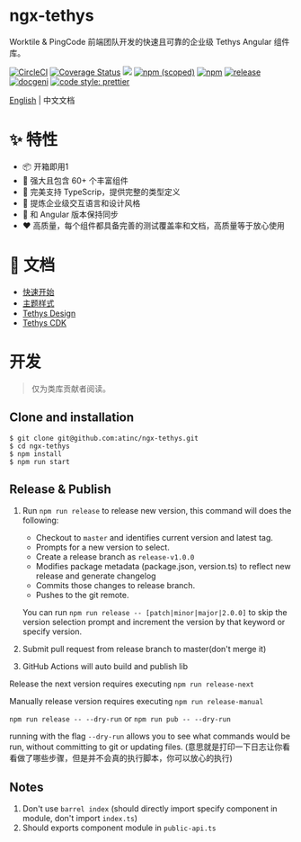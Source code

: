 # ngx-tethys 
Worktile & PingCode 前端团队开发的快速且可靠的企业级 Tethys Angular 组件库。

[![CircleCI](https://circleci.com/gh/atinc/ngx-tethys.svg?style=shield)](https://circleci.com/gh/atinc/ngx-tethys)
[![Coverage Status][coveralls-image]][coveralls-url]
![](https://img.shields.io/badge/Made%20with%20Angular-red?logo=angular)
[![npm (scoped)](https://img.shields.io/npm/v/ngx-tethys?style=flat)](https://www.npmjs.com/package/ngx-tethys)
[![npm](https://img.shields.io/npm/dm/ngx-tethys)](https://www.npmjs.com/package/ngx-tethys)
[![release](https://img.shields.io/github/release-date/atinc/ngx-tethys.svg?style=flat-square
)](https://github.com/atinc/ngx-tethys)
[![docgeni](https://img.shields.io/badge/docs%20by-docgeni-348fe4)](https://github.com/docgeni/docgeni)
[![code style: prettier](https://img.shields.io/badge/code_style-prettier-ff69b4.svg?style=flat-square)](https://github.com/prettier/prettier)


[coveralls-image]: https://coveralls.io/repos/github/atinc/ngx-tethys/badge.svg?branch=master
[coveralls-url]: https://coveralls.io/github/atinc/ngx-tethys

[English](https://github.com/atinc/ngx-tethys/blob/master/README.md) | 中文文档

# ✨ 特性
- 📦 开箱即用1
- 🚀 强大且包含 60+ 个丰富组件
- 🔰 完美支持 TypeScrip，提供完整的类型定义
- 🎨 提炼企业级交互语言和设计风格 
- 💫 和 Angular 版本保持同步
- ❤️ 高质量，每个组件都具备完善的测试覆盖率和文档，高质量等于放心使用

# 📖 文档

- [快速开始](https://tethys.pingcode.com/docs/getting-started)
- [主题样式](https://tethys.pingcode.com/docs/theme)
- [Tethys Design](https://tethys.pingcode.com/design/intro)
- [Tethys CDK](https://tethys.pingcode.com/cdk/behaviors/overview)

# 开发

> 仅为类库贡献者阅读。

## Clone and installation

```
$ git clone git@github.com:atinc/ngx-tethys.git
$ cd ngx-tethys
$ npm install
$ npm run start
```

## Release & Publish

1. Run `npm run release` to release new version, this command will does the following: 
    - Checkout to `master` and identifies current version and latest tag.
    - Prompts for a new version to select.
    - Create a release branch as `release-v1.0.0`
    - Modifies package metadata (package.json, version.ts) to reflect new release and generate changelog
    - Commits those changes to release branch.
    - Pushes to the git remote.

    You can run `npm run release -- [patch|minor|major|2.0.0]` to skip the version selection prompt and increment the version by that keyword or specify version.
1. Submit pull request from release branch to master(don't merge it)
1. GitHub Actions will auto build and publish lib


Release the next version requires executing `npm run release-next`

Manually release version requires executing `npm run release-manual`


`npm run release -- --dry-run` or `npm run pub -- --dry-run`

running with the flag `--dry-run` allows you to see what commands would be run, without committing to git or updating files. (意思就是打印一下日志让你看看做了哪些步骤，但是并不会真的执行脚本，你可以放心的执行)

## Notes

1. Don't use `barrel index` (should directly import specify component in module, don't import `index.ts`)
1. Should exports component module in `public-api.ts`

